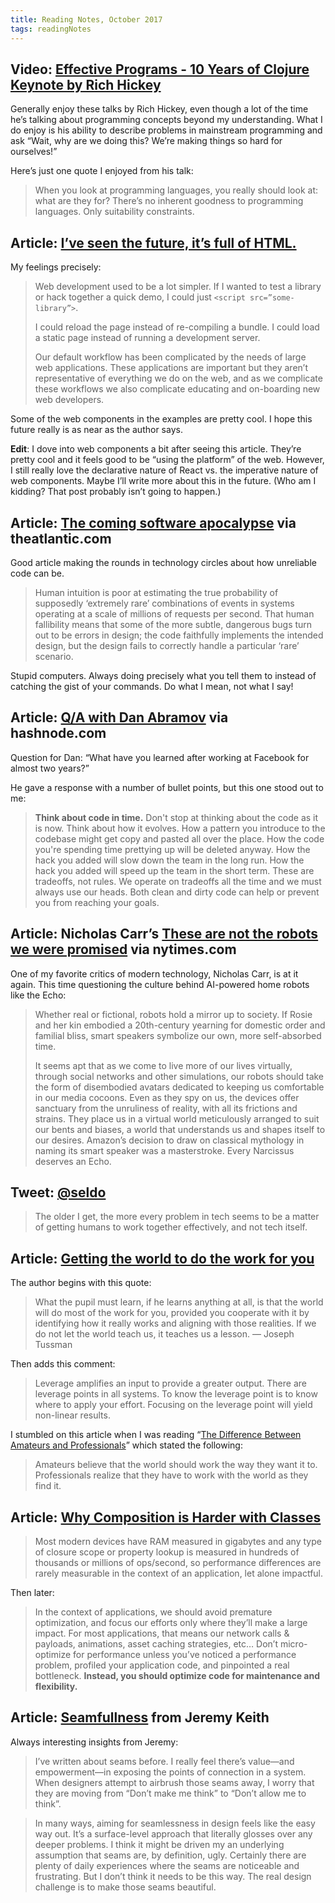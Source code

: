 ```yaml
---
title: Reading Notes, October 2017
tags: readingNotes
---
```


## Video: [Effective Programs - 10 Years of Clojure Keynote by Rich Hickey](https://youtu.be/2V1FtfBDsLU)

Generally enjoy these talks by Rich Hickey, even though a lot of the time he’s talking about programming concepts beyond my understanding. What I do enjoy is his ability to describe problems in mainstream programming and ask “Wait, why are we doing this? We’re making things so hard for ourselves!” 

Here’s just one quote I enjoyed from his talk:

> When you look at programming languages, you really should look at: what are they for? There’s no inherent goodness to programming languages. Only suitability constraints. 

## Article: [I’ve seen the future, it’s full of HTML.](https://medium.com/@mikeal/ive-seen-the-future-it-s-full-of-html-2577246f2210)

My feelings precisely:

> Web development used to be a lot simpler. If I wanted to test a library or hack together a quick demo, I could just `<script src=”some-library”>`.
>
> I could reload the page instead of re-compiling a bundle. I could load a static page instead of running a development server.
>
> Our default workflow has been complicated by the needs of large web applications. These applications are important but they aren’t representative of everything we do on the web, and as we complicate these workflows we also complicate educating and on-boarding new web developers.

Some of the web components in the examples are pretty cool. I hope this future really is as near as the author says.

**Edit**: I dove into web components a bit after seeing this article. They’re pretty cool and it feels good to be “using the platform” of the web. However, I still really love the declarative nature of React vs. the imperative nature of web components. Maybe I’ll write more about this in the future. (Who am I kidding? That post probably isn’t going to happen.)

## Article: [The coming software apocalypse](https://www.theatlantic.com/technology/archive/2017/09/saving-the-world-from-code/540393/) via theatlantic.com

Good article making the rounds in technology circles about how unreliable code can be.

> Human intuition is poor at estimating the true probability of supposedly ‘extremely rare’ combinations of events in systems operating at a scale of millions of requests per second. That human fallibility means that some of the more subtle, dangerous bugs turn out to be errors in design; the code faithfully implements the intended design, but the design fails to correctly handle a particular ‘rare’ scenario.

Stupid computers. Always doing precisely what you tell them to instead of catching the gist of your commands. Do what I mean, not what I say!

## Article: [Q/A with Dan Abramov](https://hashnode.com/post/what-have-you-learned-after-working-at-facebook-for-almost-two-years-have-you-grown-as-a-developer-and-what-are-some-of-the-key-takeaways-cj7q3gkjx019xkhwujchsrtho) via hashnode.com

Question for Dan: “What have you learned after working at Facebook for almost two years?” 

He gave a response with a number of bullet points, but this one stood out to me:

> **Think about code in time.** Don't stop at thinking about the code as it is now. Think about how it evolves. How a pattern you introduce to the codebase might get copy and pasted all over the place. How the code you're spending time prettying up will be deleted anyway. How the hack you added will slow down the team in the long run. How the hack you added will speed up the team in the short term. These are tradeoffs, not rules. We operate on tradeoffs all the time and we must always use our heads. Both clean and dirty code can help or prevent you from reaching your goals.

## Article: Nicholas Carr’s [These are not the robots we were promised](https://mobile.nytimes.com/2017/09/09/opinion/sunday/household-robots-alexa-homepod.html) via nytimes.com

One of my favorite critics of modern technology, Nicholas Carr, is at it again. This time questioning the culture behind AI-powered home robots like the Echo:

> Whether real or fictional, robots hold a mirror up to society. If Rosie and her kin embodied a 20th-century yearning for domestic order and familial bliss, smart speakers symbolize our own, more self-absorbed time.
> 
> It seems apt that as we come to live more of our lives virtually, through social networks and other simulations, our robots should take the form of disembodied avatars dedicated to keeping us comfortable in our media cocoons. Even as they spy on us, the devices offer sanctuary from the unruliness of reality, with all its frictions and strains. They place us in a virtual world meticulously arranged to suit our bents and biases, a world that understands us and shapes itself to our desires. Amazon’s decision to draw on classical mythology in naming its smart speaker was a masterstroke. Every Narcissus deserves an Echo.


## Tweet: [@seldo](https://twitter.com/seldo/status/900214967286345728)

> The older I get, the more every problem in tech seems to be a matter of getting humans to work together effectively, and not tech itself.

## Article: [Getting the world to do the work for you](https://www.farnamstreetblog.com/2016/02/joseph-tussman/)

The author begins with this quote:

> What the pupil must learn, if he learns anything at all, is that the world will do most of the work for you, provided you cooperate with it by identifying how it really works and aligning with those realities. If we do not let the world teach us, it teaches us a lesson. — Joseph Tussman

Then adds this comment:

> Leverage amplifies an input to provide a greater output. There are leverage points in all systems. To know the leverage point is to know where to apply your effort. Focusing on the leverage point will yield non-linear results. 

I stumbled on this article when I was reading “[The Difference Between Amateurs and Professionals](https://www.farnamstreetblog.com/2017/08/amateurs-professionals/)” which stated the following:

> Amateurs believe that the world should work the way they want it to. Professionals realize that they have to work with the world as they find it. 


## Article: [Why Composition is Harder with Classes](https://medium.com/javascript-scene/why-composition-is-harder-with-classes-c3e627dcd0aa)

> Most modern devices have RAM measured in gigabytes and any type of closure scope or property lookup is measured in hundreds of thousands or millions of ops/second, so performance differences are rarely measurable in the context of an application, let alone impactful.

Then later:

> In the context of applications, we should avoid premature optimization, and focus our efforts only where they’ll make a large impact. For most applications, that means our network calls & payloads, animations, asset caching strategies, etc…
> Don’t micro-optimize for performance unless you’ve noticed a performance problem, profiled your application code, and pinpointed a real bottleneck.
> **Instead, you should optimize code for maintenance and flexibility.**

## Article: [Seamfullness](https://adactio.com/journal/12604) from Jeremy Keith

Always interesting insights from Jeremy:

> I’ve written about seams before. I really feel there’s value—and empowerment—in exposing the points of connection in a system. When designers attempt to airbrush those seams away, I worry that they are moving from “Don’t make me think” to “Don’t allow me to think”.

> In many ways, aiming for seamlessness in design feels like the easy way out. It’s a surface-level approach that literally glosses over any deeper problems. I think it might be driven my an underlying assumption that seams are, by definition, ugly. Certainly there are plenty of daily experiences where the seams are noticeable and frustrating. But I don’t think it needs to be this way. The real design challenge is to make those seams beautiful.
